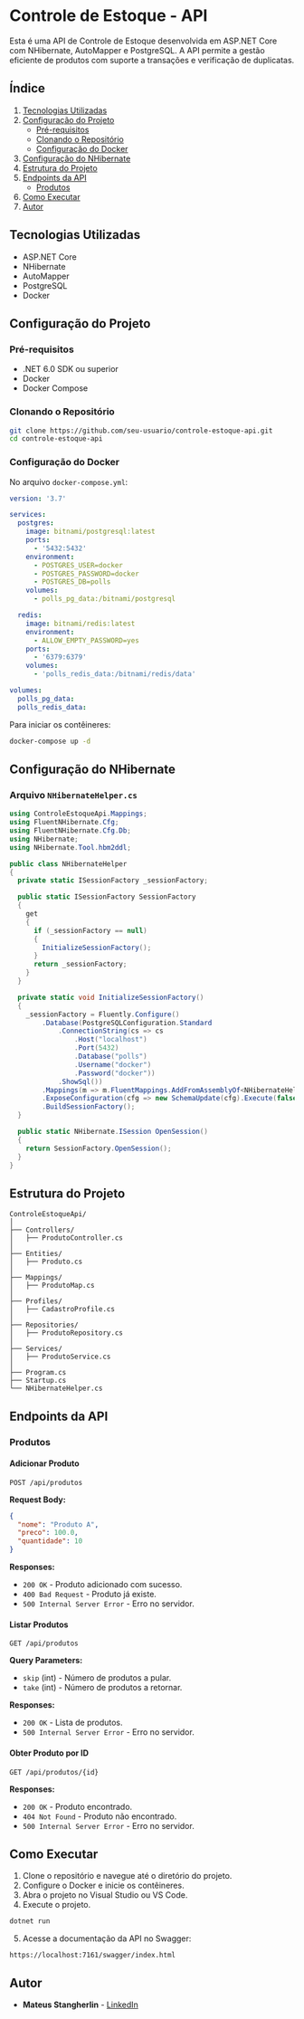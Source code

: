 # Controle de Estoque - API

Esta é uma API de Controle de Estoque desenvolvida em ASP.NET Core com NHibernate, AutoMapper e PostgreSQL. A API permite a gestão eficiente de produtos com suporte a transações e verificação de duplicatas.

## Índice

1. [Tecnologias Utilizadas](#tecnologias-utilizadas)
2. [Configuração do Projeto](#configuração-do-projeto)
   - [Pré-requisitos](#pré-requisitos)
   - [Clonando o Repositório](#clonando-o-repositório)
   - [Configuração do Docker](#configuração-do-docker)
3. [Configuração do NHibernate](#configuração-do-nhibernate)
4. [Estrutura do Projeto](#estrutura-do-projeto)
5. [Endpoints da API](#endpoints-da-api)
   - [Produtos](#produtos)
6. [Como Executar](#como-executar)
7. [Autor](#autor)

## Tecnologias Utilizadas

- ASP.NET Core
- NHibernate
- AutoMapper
- PostgreSQL
- Docker

## Configuração do Projeto

### Pré-requisitos

- .NET 6.0 SDK ou superior
- Docker
- Docker Compose

### Clonando o Repositório

```bash
git clone https://github.com/seu-usuario/controle-estoque-api.git
cd controle-estoque-api
```

### Configuração do Docker

No arquivo `docker-compose.yml`:

```yaml
version: '3.7'

services:
  postgres:
    image: bitnami/postgresql:latest
    ports:
      - '5432:5432'
    environment:
      - POSTGRES_USER=docker
      - POSTGRES_PASSWORD=docker
      - POSTGRES_DB=polls
    volumes:
      - polls_pg_data:/bitnami/postgresql

  redis:
    image: bitnami/redis:latest
    environment:
      - ALLOW_EMPTY_PASSWORD=yes
    ports:
      - '6379:6379'
    volumes:
      - 'polls_redis_data:/bitnami/redis/data'

volumes:
  polls_pg_data:
  polls_redis_data:
```

Para iniciar os contêineres:

```bash
docker-compose up -d
```

## Configuração do NHibernate

### Arquivo `NHibernateHelper.cs`

```csharp
using ControleEstoqueApi.Mappings;
using FluentNHibernate.Cfg;
using FluentNHibernate.Cfg.Db;
using NHibernate;
using NHibernate.Tool.hbm2ddl;

public class NHibernateHelper
{
  private static ISessionFactory _sessionFactory;

  public static ISessionFactory SessionFactory
  {
    get
    {
      if (_sessionFactory == null)
      {
        InitializeSessionFactory();
      }
      return _sessionFactory;
    }
  }

  private static void InitializeSessionFactory()
  {
    _sessionFactory = Fluently.Configure()
        .Database(PostgreSQLConfiguration.Standard
            .ConnectionString(cs => cs
                .Host("localhost")
                .Port(5432)
                .Database("polls")
                .Username("docker")
                .Password("docker"))
            .ShowSql())
        .Mappings(m => m.FluentMappings.AddFromAssemblyOf<NHibernateHelper>())
        .ExposeConfiguration(cfg => new SchemaUpdate(cfg).Execute(false, true))
        .BuildSessionFactory();
  }

  public static NHibernate.ISession OpenSession()
  {
    return SessionFactory.OpenSession();
  }
}
```

## Estrutura do Projeto

```
ControleEstoqueApi/
│
├── Controllers/
│   ├── ProdutoController.cs
│
├── Entities/
│   ├── Produto.cs
│
├── Mappings/
│   ├── ProdutoMap.cs
│
├── Profiles/
│   ├── CadastroProfile.cs
│
├── Repositories/
│   ├── ProdutoRepository.cs
│
├── Services/
│   ├── ProdutoService.cs
│
├── Program.cs
├── Startup.cs
└── NHibernateHelper.cs
```

## Endpoints da API

### Produtos

#### Adicionar Produto

```http
POST /api/produtos
```

**Request Body:**

```json
{
  "nome": "Produto A",
  "preco": 100.0,
  "quantidade": 10
}
```

**Responses:**

- `200 OK` - Produto adicionado com sucesso.
- `400 Bad Request` - Produto já existe.
- `500 Internal Server Error` - Erro no servidor.

#### Listar Produtos

```http
GET /api/produtos
```

**Query Parameters:**

- `skip` (int) - Número de produtos a pular.
- `take` (int) - Número de produtos a retornar.

**Responses:**

- `200 OK` - Lista de produtos.
- `500 Internal Server Error` - Erro no servidor.

#### Obter Produto por ID

```http
GET /api/produtos/{id}
```

**Responses:**

- `200 OK` - Produto encontrado.
- `404 Not Found` - Produto não encontrado.
- `500 Internal Server Error` - Erro no servidor.

## Como Executar

1. Clone o repositório e navegue até o diretório do projeto.
2. Configure o Docker e inicie os contêineres.
3. Abra o projeto no Visual Studio ou VS Code.
4. Execute o projeto.

```bash
dotnet run
```

5. Acesse a documentação da API no Swagger:

```
https://localhost:7161/swagger/index.html
```

## Autor

- **Mateus Stangherlin** - [LinkedIn](https://www.linkedin.com/in/mateus-stangherlin-47a1b1230/)
